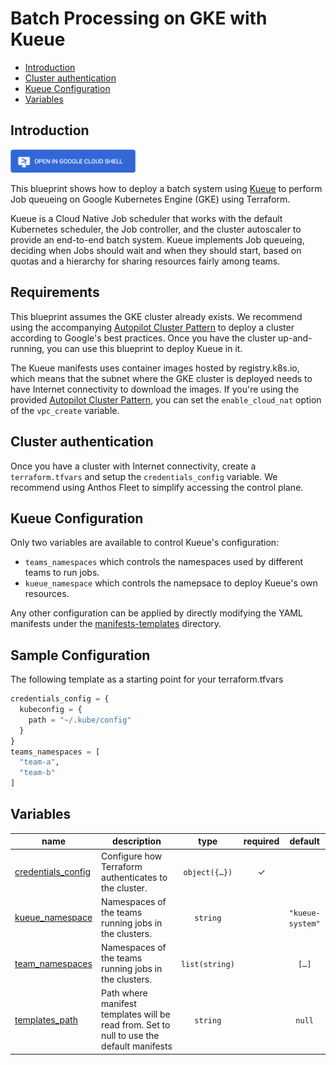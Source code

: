 # Batch Processing on GKE with Kueue

<!-- BEGIN TOC -->
- [Introduction](#introduction)
- [Cluster authentication](#cluster-authentication)
- [Kueue Configuration](#kueue-configuration)
- [Variables](#variables)
<!-- END TOC -->

## Introduction
<a href="https://shell.cloud.google.com/cloudshell/editor?cloudshell_git_repo=https://github.com/GoogleCloudPlatform/cloud-foundation-fabric.git&cloudshell_tutorial=batch/tutorial.md&cloudshell_git_branch=gke-blueprints/0-redis&cloudshell_workspace=blueprints/gke/patterns&show=ide%2Cterminal">
<img width="200px" src="../../../../assets/images/cloud-shell-button.png">
</a>

This blueprint shows how to deploy a batch system using [Kueue](https://kueue.sigs.k8s.io/docs/overview/) to perform Job queueing on Google Kubernetes Engine (GKE) using Terraform.

Kueue is a Cloud Native Job scheduler that works with the default Kubernetes scheduler, the Job controller, and the cluster autoscaler to provide an end-to-end batch system. Kueue implements Job queueing, deciding when Jobs should wait and when they should start, based on quotas and a hierarchy for sharing resources fairly among teams.


## Requirements

This blueprint assumes the GKE cluster already exists. We recommend using the accompanying [Autopilot Cluster Pattern](../autopilot-cluster) to deploy a cluster according to Google's best practices. Once you have the cluster up-and-running, you can use this blueprint to deploy Kueue in it.

The Kueue manifests uses container images hosted by registry.k8s.io, which means that the subnet where the GKE cluster is deployed needs to have Internet connectivity to download the images. If you're using the provided [Autopilot Cluster Pattern](../autopilot-cluster), you can set the `enable_cloud_nat` option of the `vpc_create` variable.

## Cluster authentication
Once you have a cluster with Internet connectivity, create a `terraform.tfvars` and setup the `credentials_config` variable. We recommend using Anthos Fleet to simplify accessing the control plane.

## Kueue Configuration

Only two variables are available to control Kueue's configuration:
- `teams_namespaces` which controls the namespaces used by different teams to run jobs.
- `kueue_namespace` which controls the namepsace to deploy Kueue's own resources.

Any other configuration can be applied by directly modifying the YAML manifests under the [manifests-templates](manifests-templates) directory.

## Sample Configuration

The following template as a starting point for your terraform.tfvars
```tfvars
credentials_config = {
  kubeconfig = {
    path = "~/.kube/config"
  }
}
teams_namespaces = [
  "team-a",
  "team-b"
]
```

<!-- BEGIN TFDOC -->
## Variables

| name | description | type | required | default |
|---|---|:---:|:---:|:---:|
| [credentials_config](variables.tf#L17) | Configure how Terraform authenticates to the cluster. | <code title="object&#40;&#123;&#10;  fleet_host &#61; optional&#40;string&#41;&#10;  kubeconfig &#61; optional&#40;object&#40;&#123;&#10;    context &#61; optional&#40;string&#41;&#10;    path    &#61; optional&#40;string, &#34;&#126;&#47;.kube&#47;config&#34;&#41;&#10;  &#125;&#41;&#41;&#10;&#125;&#41;">object&#40;&#123;&#8230;&#125;&#41;</code> | ✓ |  |
| [kueue_namespace](variables.tf#L36) | Namespaces of the teams running jobs in the clusters. | <code>string</code> |  | <code>&#34;kueue-system&#34;</code> |
| [team_namespaces](variables.tf#L43) | Namespaces of the teams running jobs in the clusters. | <code>list&#40;string&#41;</code> |  | <code title="&#91;&#10;  &#34;team-a&#34;,&#10;  &#34;team-b&#34;&#10;&#93;">&#91;&#8230;&#93;</code> |
| [templates_path](variables.tf#L53) | Path where manifest templates will be read from. Set to null to use the default manifests | <code>string</code> |  | <code>null</code> |
<!-- END TFDOC -->
